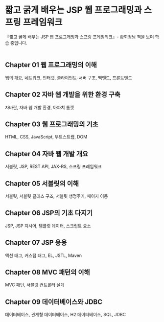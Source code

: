 # 짧고 굵게 배우는 JSP 웹 프로그래밍과 스프링 프레임워크
『짧고 굵게 배우는 JSP 웹 프로그래밍과 스프링 프레임워크』- 황희정님 책을 보며 학습 중입니다.<br />
<br />
## Chapter 01 웹 프로그래밍의 이해
웹의 개요, 네트워크, 인터넷, 클라이언트-서버 구조, 백엔드, 프론트엔드
## Chapter 02 자바 웹 개발을 위한 환경 구축
자바란, 자바 웹 개발 환경, 아파치 톰캣
## Chapter 03 웹 프로그래밍의 기초
HTML, CSS, JavaScript, 부트스트랩, DOM
## Chapter 04 자바 웹 개발 개요
서블릿, JSP, REST API, JAX-RS, 스프링 프레임워크
## Chapter 05 서블릿의 이해
서블릿, 서블릿 클래스 구조, 서블릿 생명주기, 페이지 이동
## Chapter 06 JSP의 기초 다지기
JSP, JSP 지시어, 템플릿 데이터, 스크립트 요소
## Chapter 07 JSP 응용
액션 태그, 커스텀 태그, EL, JSTL, Maven
## Chapter 08 MVC 패턴의 이해
MVC 패턴, 서블릿 컨트롤러 설계
## Chapter 09 데이터베이스와 JDBC
데이터베이스, 관계형 데이터베이스, H2 데이터베이스, SQL, JDBC
